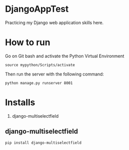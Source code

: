 # DjangoAppTest

Practicing my Django web application skills here.

# How to run

Go on Git bash and activate the Python Virtual Environment
```
source mypython/Scripts/activate
```

Then run the server with the following command:
```
python manage.py runserver 8001
```

# Installs
1. django-multiselectfield

## django-multiselectfield
```
pip install django-multiselectfield
```

